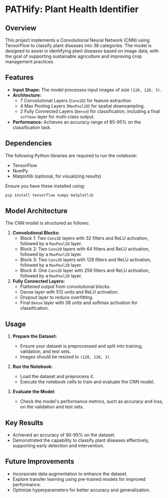 # PATHify: Plant Health Identifier

## Overview
This project implements a Convolutional Neural Network (CNN) using TensorFlow to classify plant diseases into 38 categories. The model is designed to assist in identifying plant diseases based on image data, with the goal of supporting sustainable agriculture and improving crop management practices.

## Features
- **Input Shape:** The model processes input images of size `(128, 128, 3)`.
- **Architecture:**
  - 7 Convolutional Layers (`Conv2D`) for feature extraction.
  - 4 Max Pooling Layers (`MaxPool2D`) for spatial downsampling.
  - 2 Fully Connected Layers (`Dense`) for classification, including a final `softmax` layer for multi-class output.
- **Performance:** Achieves an accuracy range of 85-95% on the classification task.

## Dependencies
The following Python libraries are required to run the notebook:
- TensorFlow
- NumPy
- Matplotlib (optional, for visualizing results)

Ensure you have these installed using:
```bash
pip install tensorflow numpy matplotlib
```

## Model Architecture
The CNN model is structured as follows:
1. **Convolutional Blocks:**
   - Block 1: Two `Conv2D` layers with 32 filters and ReLU activation, followed by a `MaxPool2D` layer.
   - Block 2: Two `Conv2D` layers with 64 filters and ReLU activation, followed by a `MaxPool2D` layer.
   - Block 3: Two `Conv2D` layers with 128 filters and ReLU activation, followed by a `MaxPool2D` layer.
   - Block 4: One `Conv2D` layer with 256 filters and ReLU activation, followed by a `MaxPool2D` layer.
2. **Fully Connected Layers:**
   - Flattened output from convolutional blocks.
   - Dense layer with 512 units and ReLU activation.
   - Dropout layer to reduce overfitting.
   - Final `Dense` layer with 38 units and softmax activation for classification.

## Usage
1. **Prepare the Dataset:**
   - Ensure your dataset is preprocessed and split into training, validation, and test sets.
   - Images should be resized to `(128, 128, 3)`.

2. **Run the Notebook:**
   - Load the dataset and preprocess it.
   - Execute the notebook cells to train and evaluate the CNN model.

3. **Evaluate the Model:**
   - Check the model's performance metrics, such as accuracy and loss, on the validation and test sets.

## Key Results
- Achieved an accuracy of 90-95% on the dataset.
- Demonstrated the capability to classify plant diseases effectively, supporting early detection and intervention.

## Future Improvements
- Incorporate data augmentation to enhance the dataset.
- Explore transfer learning using pre-trained models for improved performance.
- Optimize hyperparameters for better accuracy and generalization.
